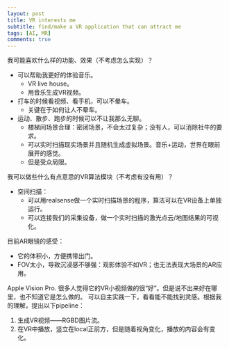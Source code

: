 ```yaml
---
layout: post
title: VR interests me
subtitle: find/make a VR application that can attract me
tags: [AI, MR]
comments: true
---
```



我可能喜欢什么样的功能、效果（不考虑怎么实现）？
* 可以帮助我更好的体验音乐。
  * VR live house。
  * 用音乐生成VR视频。
* 打车的时候看视频、看手机，可以不晕车。
  * 关键在于如何让人不晕车。
* 运动、散步、跑步的时候可以不让我那么无聊。
  * 楼梯间场景合理：密闭场景，不会太过复杂；没有人，可以消除社牛的要求。
  * 可以实时扫描现实场景并且随机生成虚拟场景。音乐+运动，世界在眼前展开的感觉。
  * 但是受众局限。


我可以做些什么有点意思的VR算法模块（不考虑有没有用）？
* 空间扫描：
  * 可以用realsense做一个实时扫描场景的程序，算法可以在VR设备上单独运行。
  * 可以连接我们的采集设备，做一个实时扫描的激光点云/地图结果的可视化。


目前AR眼镜的感受：
* 它的体积小，方便携带出门。
* FOV太小，导致沉浸感不够强：观影体验不如VR；也无法表现大场景的AR应用。


Apple Vision Pro. 很多人觉得它的VR小视频做的很“好”。但是说不出来好在哪里，也不知道它是怎么做的。
可以自主实践一下，看看能不能找到灵感。根据我的理解，提出以下pipeline：
1. 生成VR视频——RGBD图片流。
2. 在VR中播放，竖立在local正前方，但是随着视角变化，播放的内容会有变化。
